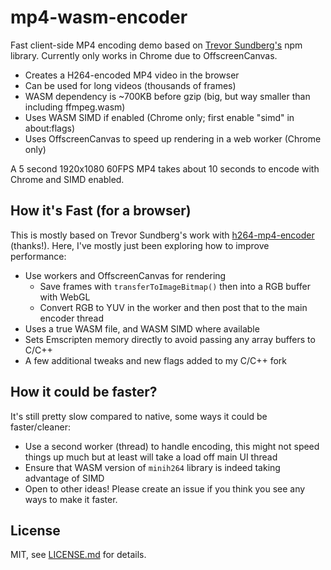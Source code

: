 # mp4-wasm-encoder

Fast client-side MP4 encoding demo based on [Trevor Sundberg's](https://github.com/TrevorSundberg/h264-mp4-encoder) npm library. Currently only works in Chrome due to OffscreenCanvas.

- Creates a H264-encoded MP4 video in the browser
- Can be used for long videos (thousands of frames)
- WASM dependency is ~700KB before gzip (big, but way smaller than including ffmpeg.wasm)
- Uses WASM SIMD if enabled (Chrome only; first enable "simd" in about:flags)
- Uses OffscreenCanvas to speed up rendering in a web worker (Chrome only)

A 5 second 1920x1080 60FPS MP4 takes about 10 seconds to encode with Chrome and SIMD enabled.

## How it's Fast (for a browser)

This is mostly based on Trevor Sundberg's work with [h264-mp4-encoder](https://github.com/TrevorSundberg/h264-mp4-encoder) (thanks!). Here, I've mostly just been exploring how to improve performance:

- Use workers and OffscreenCanvas for rendering
  - Save frames with `transferToImageBitmap()` then into a RGB buffer with WebGL
  - Convert RGB to YUV in the worker and then post that to the main encoder thread
- Uses a true WASM file, and WASM SIMD where available
- Sets Emscripten memory directly to avoid passing any array buffers to C/C++
- A few additional tweaks and new flags added to my C/C++ fork

## How it could be faster?

It's still pretty slow compared to native, some ways it could be faster/cleaner:

- Use a second worker (thread) to handle encoding, this might not speed things up much but at least will take a load off main UI thread
- Ensure that WASM version of `minih264` library is indeed taking advantage of SIMD
- Open to other ideas! Please create an issue if you think you see any ways to make it faster.

## License

MIT, see [LICENSE.md](http://github.com/mattdesl/mp4-wasm-encoder/blob/master/LICENSE.md) for details.
